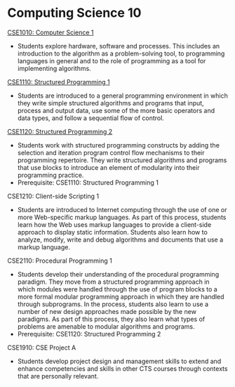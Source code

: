# Computing Science 10

[CSE1010: Computer Science 1](CSE1010.md)

* Students explore hardware, software and processes. This includes an introduction to the algorithm as a problem-solving tool, to programming languages in general and to the role of programming as a tool for implementing algorithms.

[CSE1110: Structured Programming 1](CSE1110.md)

* Students are introduced to a general programming environment in which they write simple structured algorithms and programs that input, process and output data, use some of the more basic operators and data types, and follow a sequential flow of control.

[CSE1120: Structured Programming 2](CSE1120.md)

* Students work with structured programming constructs by adding the selection and iteration program control flow mechanisms to their programming repertoire. They write structured algorithms and programs that use blocks to introduce an element of modularity into their programming practice.
* Prerequisite: CSE1110: Structured Programming 1

CSE1210: Client-side Scripting 1

* Students are introduced to Internet computing through the use of one or more Web-specific markup languages. As part of this process, students learn how the Web uses markup languages to provide a client-side approach to display static information. Students also learn how to analyze, modify, write and debug algorithms and documents that use a markup language.

CSE2110: Procedural Programming 1

* Students develop their understanding of the procedural programming paradigm. They move from a structured programming approach in which modules were handled through the use of program blocks to a more formal modular programming approach in which they are handled through subprograms. In the process, students also learn to use a number of new design approaches made possible by the new paradigms. As part of this process, they also learn what types of problems are amenable to modular algorithms and programs.
* Prerequisite: CSE1120: Structured Programming 2

CSE1910: CSE Project A

* Students develop project design and management skills to extend and enhance competencies and skills in other CTS courses through contexts that are personally relevant.
